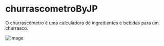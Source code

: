 # churrascometroByJP
O churrascômetro é uma calculadora de ingredientes e bebidas para um churrasco.


![image](https://user-images.githubusercontent.com/93054457/155413190-02b89e15-e399-4a9b-a1d3-41a57778ca16.png)
